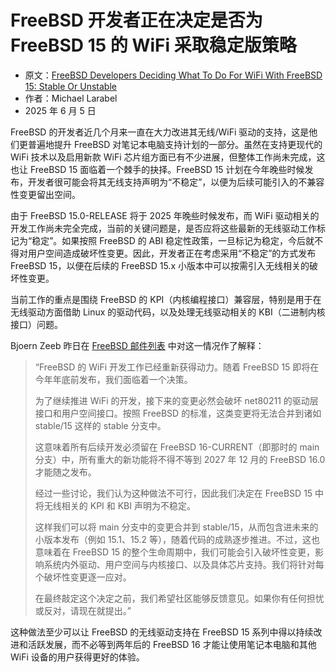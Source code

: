 # FreeBSD 开发者正在决定是否为 FreeBSD 15 的 WiFi 采取稳定版策略

- 原文：[FreeBSD Developers Deciding What To Do For WiFi With FreeBSD 15: Stable Or Unstable](https://www.phoronix.com/news/FreeBSD-15-WiFi-Plans)
- 作者：Michael Larabel
- 2025 年 6 月 5 日

FreeBSD 的开发者近几个月来一直在大力改进其无线/WiFi 驱动的支持，这是他们更普遍地提升 FreeBSD 对笔记本电脑支持计划的一部分。虽然在支持更现代的 WiFi 技术以及启用新款 WiFi 芯片组方面已有不少进展，但整体工作尚未完成，这也让 FreeBSD 15 面临着一个棘手的抉择。FreeBSD 15 计划在今年晚些时候发布，开发者很可能会将其无线支持声明为“不稳定”，以便为后续可能引入的不兼容性变更留出空间。

由于 FreeBSD 15.0-RELEASE 将于 2025 年晚些时候发布，而 WiFi 驱动相关的开发工作尚未完全完成，当前的关键问题是，是否应将这些最新的无线驱动工作标记为“稳定”。如果按照 FreeBSD 的 ABI 稳定性政策，一旦标记为稳定，今后就不得对用户空间造成破坏性变更。因此，开发者正在考虑采用“不稳定”的方式发布 FreeBSD 15，以便在后续的 FreeBSD 15.x 小版本中可以按需引入无线相关的破坏性变更。

当前工作的重点是围绕 FreeBSD 的 KPI（内核编程接口）兼容层，特别是用于在无线驱动方面借助 Linux 的驱动代码，以及处理无线驱动相关的 KBI（二进制内核接口）问题。

Bjoern Zeeb 昨日在 [FreeBSD 邮件列表](https://lists.freebsd.org/archives/freebsd-current/2025-June/007800.html) 中对这一情况作了解释：

> “FreeBSD 的 WiFi 开发工作已经重新获得动力。随着 FreeBSD 15 即将在今年年底前发布，我们面临着一个决策。
>
> 为了继续推进 WiFi 的开发，接下来的变更必然会破坏 net80211 的驱动层接口和用户空间接口。按照 FreeBSD 的标准，这类变更将无法合并到诸如 stable/15 这样的 stable 分支中。
>
> 这意味着所有后续开发必须留在 FreeBSD 16-CURRENT（即那时的 main 分支）中，所有重大的新功能将不得不等到 2027 年 12 月的 FreeBSD 16.0 才能随之发布。
>
> 经过一些讨论，我们认为这种做法不可行，因此我们决定在 FreeBSD 15 中将无线相关的 KPI 和 KBI 声明为不稳定。
>
> 这样我们可以将 main 分支中的变更合并到 stable/15，从而包含进未来的小版本发布（例如 15.1、15.2 等），随着代码的成熟逐步推进。不过，这也意味着在 FreeBSD 15 的整个生命周期中，我们可能会引入破坏性变更，影响系统内外驱动、用户空间与内核接口、以及具体芯片支持。我们将针对每个破坏性变更逐一应对。
>
> 在最终敲定这个决定之前，我们希望社区能够反馈意见。如果你有任何担忧或反对，请现在就提出。”

这种做法至少可以让 FreeBSD 的无线驱动支持在 FreeBSD 15 系列中得以持续改进和活跃发展，而不必等到两年后的 FreeBSD 16 才能让使用笔记本电脑和其他 WiFi 设备的用户获得更好的体验。
